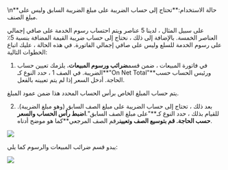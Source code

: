 \n**حالة الاستخدام:**تحتاج إلى حساب الضريبة على مبلغ الضريبة السابق وليس على مبلغ الصنف.

على سبيل المثال ، لدينا 5 عناصر ويتم احتساب رسوم الخدمة على صافي إجمالي العناصر الخمسة. بالإضافة إلى ذلك ، نحتاج إلى حساب ضريبة القيمة المضافة بنسبة 5٪ على رسوم الخدمة للسلع وليس على صافي إجمالي الفاتورة. في هذه الحالة ، عليك اتباع الخطوات التالية:

1) في فاتورة المبيعات ، ضمن قسم**ضرائب ورسوم المبيعات**، يلزمك تعيين حساب الضريبة. في الصف 1 ، حدد النوع كـ**"On Net Total"**ورئيس الحساب حسب الحاجة. أدخل السعر إذا لم يتم تعيينه بالفعل.

يتم حساب المبلغ الخاص برأس الحساب المحدد هذا ضمن عمود المبلغ.

2) بعد ذلك ، تحتاج إلى حساب الضريبة على مبلغ الصف السابق (وهو مبلغ الضريبة). للقيام بذلك ، حدد النوع كـ**"على مبلغ الصف السابق".**اضبط رأس الحساب والسعر حسب الحاجة. قم بتوسيع الصف وتعيين**رقم الصف المرجعي**كما هو موضح أدناه.

![](https://docs.erpnext.com/files/pOxAhCQ.png)

يبدو قسم ضرائب المبيعات والرسوم كما يلي:

![](https://docs.erpnext.com/files/BkuU2h9.png)